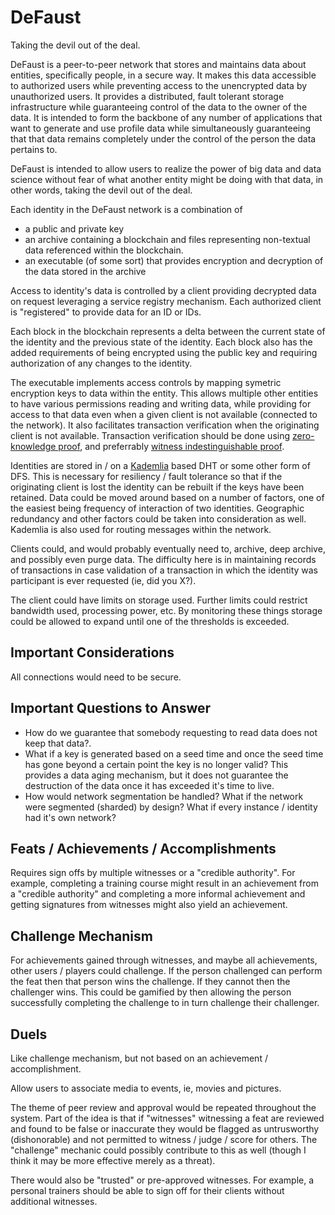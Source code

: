 # DeFaust
Taking the devil out of the deal.

DeFaust is a peer-to-peer network that stores and maintains data about entities, specifically people, in a secure way. It makes this data accessible to authorized users while preventing access to the unencrypted data by unauthorized users. It provides a distributed, fault tolerant storage infrastructure while guaranteeing control of the data to the owner of the data. It is intended to form the backbone of any number of applications that want to generate and use profile data while simultaneously guaranteeing that that data remains completely under the control of the person the data pertains to.

DeFaust is intended to allow users to realize the power of big data and data science without fear of what another entity might be doing with that data, in other words, taking the devil out of the deal.

Each identity in the DeFaust network is a combination of
* a public and private key
* an archive containing a blockchain and files representing non-textual data referenced within the blockchain.
* an executable (of some sort) that provides encryption and decryption of the data stored in the archive

Access to identity's data is controlled by a client providing decrypted data on request leveraging a service registry mechanism. Each authorized client is "registered" to provide data for an ID or IDs.

Each block in the blockchain represents a delta between the current state of the identity and the previous state of the identity. Each block also has the added requirements of being encrypted using the public key and requiring authorization of any changes to the identity.

The executable implements access controls by mapping symetric encryption keys to data within the entity. This allows multiple other entities to have various permissions reading and writing data, while providing for access to that data even when a given client is not available (connected to the network). It also facilitates transaction verification when the originating client is not available. Transaction verification should be done using [zero-knowledge proof](https://en.wikipedia.org/wiki/Zero-knowledge_proof), and preferrably [witness indestinguishable proof](https://en.wikipedia.org/wiki/Witness-indistinguishable_proof).

Identities are stored in / on a [Kademlia](https://en.wikipedia.org/wiki/Kademlia) based DHT or some other form of DFS. This is necessary for resiliency / fault tolerance so that if the originating client is lost the identity can be rebuilt if the keys have been retained. Data could be moved around based on a number of factors, one of the easiest being frequency of interaction of two identities. Geographic redundancy and other factors could be taken into consideration as well. Kademlia is also used for routing messages within the network.

Clients could, and would probably eventually need to, archive, deep archive, and possibly even purge data. The difficulty here is in maintaining records of transactions in case validation of a transaction in which the identity was participant is ever requested (ie, did you X?).

The client could have limits on storage used. Further limits could restrict bandwidth used, processing power, etc. By monitoring these things storage could be allowed to expand until one of the thresholds is exceeded.

## Important Considerations
All connections would need to be secure.

## Important Questions to Answer
* How do we guarantee that somebody requesting to read data does not keep that data?.
* What if a key is generated based on a seed time and once the seed time has gone beyond a certain point the key is no longer valid? This provides a data aging mechanism, but it does not guarantee the destruction of the data once it has exceeded it's time to live.
* How would network segmentation be handled? What if the network were segmented (sharded) by design? What if every instance / identity had it's own network?

## Feats / Achievements / Accomplishments
Requires sign offs by multiple witnesses or a "credible authority". For example, completing a training course might result in an achievement from a "credible authority" and completing a more informal achievement and getting signatures from witnesses might also yield an achievement.

## Challenge Mechanism
For achievements gained through witnesses, and maybe all achievements, other users / players could challenge. If the person challenged can perform the feat then that person wins the challenge. If they cannot then the challenger wins. This could be gamified by then allowing the person successfully completing the challenge to in turn challenge their challenger.

## Duels
Like challenge mechanism, but not based on an achievement / accomplishment.

Allow users to associate media to events, ie, movies and pictures.

The theme of peer review and approval would be repeated throughout the system. Part of the idea is that if "witnesses" witnessing a feat are reviewed and found to be false or inaccurate they would be flagged as untrusworthy (dishonorable) and not permitted to witness / judge / score for others. The "challenge" mechanic could possibly contribute to this as well (though I think it may be more effective merely as a threat).

There would also be "trusted" or pre-approved witnesses. For example, a personal trainers should be able to sign off for their clients without additional witnesses.
